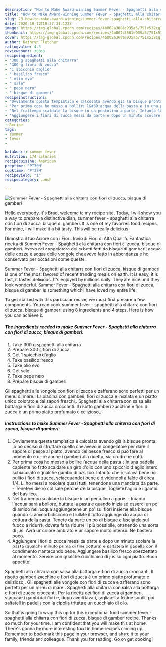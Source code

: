 ```yaml
---
description: "How to Make Award-winning Summer Fever - Spaghetti alla chitarra con fiori di zucca, bisque di gamberi"
title: "How to Make Award-winning Summer Fever - Spaghetti alla chitarra con fiori di zucca, bisque di gamberi"
slug: 23-how-to-make-award-winning-summer-fever-spaghetti-alla-chitarra-con-fiori-di-zucca-bisque-di-gamberi
date: 2020-10-12T10:37:31.122Z
image: https://img-global.cpcdn.com/recipes/4b002a3681e935a5/751x532cq70/summer-fever-spaghetti-alla-chitarra-con-fiori-di-zucca-bisque-di-gamberi-recipe-main-photo.jpg
thumbnail: https://img-global.cpcdn.com/recipes/4b002a3681e935a5/751x532cq70/summer-fever-spaghetti-alla-chitarra-con-fiori-di-zucca-bisque-di-gamberi-recipe-main-photo.jpg
cover: https://img-global.cpcdn.com/recipes/4b002a3681e935a5/751x532cq70/summer-fever-spaghetti-alla-chitarra-con-fiori-di-zucca-bisque-di-gamberi-recipe-main-photo.jpg
author: Kathryn Fletcher
ratingvalue: 4.5
reviewcount: 30858
recipeingredient:
- "300 g spaghetti alla chitarra"
- "300 g fiori di zucca"
- "1 spicchio daglio"
- " basilico fresco"
- " olio evo"
- " sale"
- " pepe nero"
- " bisque di gamberi"
recipeinstructions:
- "Ovviamente questa tempistica è calcolata avendo già la bisque pronta. Io ho deciso di sfruttare quello che avevo in congelatore per dare il sapore di pesce al piatto, avendo del pesce fresco si può fare al momento e unire anche i gamberi alla ricetta, sia crudi che cotti."
- "Per prima cosa ho messo a bollire l&#39;acqua della pasta e in una padella capiente ho fatto scaldare un giro d&#39;olio con uno spicchio d&#39;aglio intero schiacciato e qualche gambo di basilico. Intanto che rosolava bene ho pulito i fiori di zucca, sciacquandoli bene e dividendoli a falde di circa 1/4. Li ho messi a rosolare quasi tutti, tenendone una manciata da parte. Tenetevi dietro col sale perché c&#39;è la bisque. Togliete l&#39;aglio e i gambi del basilico."
- "Nel frattempo scaldate la bisque in un pentolino a parte. Intanto l&#39;acqua sarà a bollore, buttate la pasta e quando inizia ad esserci un po&#39; di amido nell&#39;acqua aggiungetene un po&#39; sui fiori insieme alla bisque quando si ammorbidiscono e frullate il tutto aggiungendo acqua di cottura della pasta. Tenete da parte un po di bisque e lasciatela sul fuoco a ridurre, dovete farla ridurre il più possibile, ottenendo una sorta di jus. Avrà un colore ambrato e un sapore molto intenso. Ne basterà poco."
- "Aggiungere i fiori di zucca messi da parte e dopo un minuto scolare la pasta (qualche minuto prima di fine cottura) e saltatela in padella con il condimento mantecando bene. Aggiungere basilico fresco spezzettato al momento. Servire con qualche cucchiaino di jus su ogni piatto. Buon appetito!"
categories:
- Recipe
tags:
- summer
- fever
- 

katakunci: summer fever  
nutrition: 174 calories
recipecuisine: American
preptime: "PT30M"
cooktime: "PT37M"
recipeyield: "1"
recipecategory: Lunch

---
```



![Summer Fever - Spaghetti alla chitarra con fiori di zucca, bisque di gamberi](https://img-global.cpcdn.com/recipes/4b002a3681e935a5/751x532cq70/summer-fever-spaghetti-alla-chitarra-con-fiori-di-zucca-bisque-di-gamberi-recipe-main-photo.jpg)

Hello everybody, it's Brad, welcome to my recipe site. Today, I will show you a way to prepare a distinctive dish, summer fever - spaghetti alla chitarra con fiori di zucca, bisque di gamberi. It is one of my favorites food recipes. For mine, I will make it a bit tasty. This will be really delicious.

Dimostra il tuo Amore con i Fiori. Invio di Fiori di Alta Qualità. Fantastica ricetta di Summer Fever - Spaghetti alla chitarra con fiori di zucca, bisque di gamberi. Avevo nel congelatore dei cubetti fatti da bisque di gamberi, acqua delle cozze e acqua delle vongole che avevo fatto in abbondanza e ho conservato per occasioni come queste.

Summer Fever - Spaghetti alla chitarra con fiori di zucca, bisque di gamberi is one of the most favored of recent trending meals on earth. It is easy, it is fast, it tastes delicious. It's enjoyed by millions daily. They are nice and they look wonderful. Summer Fever - Spaghetti alla chitarra con fiori di zucca, bisque di gamberi is something which I have loved my entire life.


To get started with this particular recipe, we must first prepare a few components. You can cook summer fever - spaghetti alla chitarra con fiori di zucca, bisque di gamberi using 8 ingredients and 4 steps. Here is how you can achieve it.

<!--inarticleads1-->

##### The ingredients needed to make Summer Fever - Spaghetti alla chitarra con fiori di zucca, bisque di gamberi:

1. Take 300 g spaghetti alla chitarra
1. Prepare 300 g fiori di zucca
1. Get 1 spicchio d&#39;aglio
1. Take  basilico fresco
1. Take  olio evo
1. Get  sale
1. Take  pepe nero
1. Prepare  bisque di gamberi


Gli spaghetti alle vongole con fiori di zucca e zafferano sono perfetti per un menù di mare:. La piadina con gamberi, fiori di zucca e insalata è un piatto unico colorato e dai sapori freschi,. Spaghetti alla chitarra con salsa alla bottarga e fiori di zucca croccanti. Il risotto gamberi zucchine e fiori di zucca è un primo piatto profumato e delizioso,. 

<!--inarticleads2-->

##### Instructions to make Summer Fever - Spaghetti alla chitarra con fiori di zucca, bisque di gamberi:

1. Ovviamente questa tempistica è calcolata avendo già la bisque pronta. Io ho deciso di sfruttare quello che avevo in congelatore per dare il sapore di pesce al piatto, avendo del pesce fresco si può fare al momento e unire anche i gamberi alla ricetta, sia crudi che cotti.
1. Per prima cosa ho messo a bollire l&#39;acqua della pasta e in una padella capiente ho fatto scaldare un giro d&#39;olio con uno spicchio d&#39;aglio intero schiacciato e qualche gambo di basilico. Intanto che rosolava bene ho pulito i fiori di zucca, sciacquandoli bene e dividendoli a falde di circa 1/4. Li ho messi a rosolare quasi tutti, tenendone una manciata da parte. - Tenetevi dietro col sale perché c&#39;è la bisque. Togliete l&#39;aglio e i gambi del basilico.
1. Nel frattempo scaldate la bisque in un pentolino a parte. - Intanto l&#39;acqua sarà a bollore, buttate la pasta e quando inizia ad esserci un po&#39; di amido nell&#39;acqua aggiungetene un po&#39; sui fiori insieme alla bisque quando si ammorbidiscono e frullate il tutto aggiungendo acqua di cottura della pasta. Tenete da parte un po di bisque e lasciatela sul fuoco a ridurre, dovete farla ridurre il più possibile, ottenendo una sorta di jus. Avrà un colore ambrato e un sapore molto intenso. Ne basterà poco.
1. Aggiungere i fiori di zucca messi da parte e dopo un minuto scolare la pasta (qualche minuto prima di fine cottura) e saltatela in padella con il condimento mantecando bene. Aggiungere basilico fresco spezzettato al momento. Servire con qualche cucchiaino di jus su ogni piatto. Buon appetito!


Spaghetti alla chitarra con salsa alla bottarga e fiori di zucca croccanti. Il risotto gamberi zucchine e fiori di zucca è un primo piatto profumato e delizioso,. Gli spaghetti alle vongole con fiori di zucca e zafferano sono perfetti per un menù di mare:. Spaghetti alla chitarra con salsa alla bottarga e fiori di zucca croccanti. Per la ricetta dei fiori di zucca ai gamberi, staccate i gambi dai fiori e, dopo averli lavati, tagliateli a fettine sottili, poi saltateli in padella con la cipolla tritata e un cucchiaio di olio. 

So that is going to wrap this up for this exceptional food summer fever - spaghetti alla chitarra con fiori di zucca, bisque di gamberi recipe. Thanks so much for your time. I am confident that you will make this at home. There's gonna be more interesting food in home recipes coming up. Remember to bookmark this page in your browser, and share it to your family, friends and colleague. Thank you for reading. Go on get cooking!
